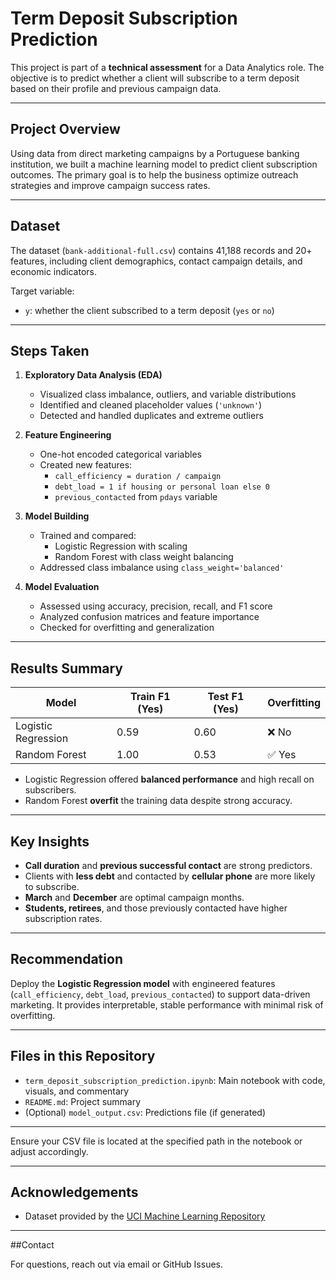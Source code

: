 
# Term Deposit Subscription Prediction

This project is part of a **technical assessment** for a Data Analytics role. The objective is to predict whether a client will subscribe to a term deposit based on their profile and previous campaign data.

---

## Project Overview

Using data from direct marketing campaigns by a Portuguese banking institution, we built a machine learning model to predict client subscription outcomes. The primary goal is to help the business optimize outreach strategies and improve campaign success rates.

---

## Dataset

The dataset (`bank-additional-full.csv`) contains 41,188 records and 20+ features, including client demographics, contact campaign details, and economic indicators.

Target variable:  
- `y`: whether the client subscribed to a term deposit (`yes` or `no`)

---

## Steps Taken

1. **Exploratory Data Analysis (EDA)**
   - Visualized class imbalance, outliers, and variable distributions
   - Identified and cleaned placeholder values (`'unknown'`)
   - Detected and handled duplicates and extreme outliers

2. **Feature Engineering**
   - One-hot encoded categorical variables
   - Created new features:
     - `call_efficiency = duration / campaign`
     - `debt_load = 1 if housing or personal loan else 0`
     - `previous_contacted` from `pdays` variable

3. **Model Building**
   - Trained and compared:
     - Logistic Regression with scaling
     - Random Forest with class weight balancing
   - Addressed class imbalance using `class_weight='balanced'`

4. **Model Evaluation**
   - Assessed using accuracy, precision, recall, and F1 score
   - Analyzed confusion matrices and feature importance
   - Checked for overfitting and generalization

---

## Results Summary

| Model              | Train F1 (Yes) | Test F1 (Yes) | Overfitting |
|-------------------|----------------|---------------|-------------|
| Logistic Regression | 0.59           | 0.60          | ❌ No        |
| Random Forest       | 1.00           | 0.53          | ✅ Yes       |

- Logistic Regression offered **balanced performance** and high recall on subscribers.
- Random Forest **overfit** the training data despite strong accuracy.

---

## Key Insights

- **Call duration** and **previous successful contact** are strong predictors.
- Clients with **less debt** and contacted by **cellular phone** are more likely to subscribe.
- **March** and **December** are optimal campaign months.
- **Students, retirees**, and those previously contacted have higher subscription rates.

---

## Recommendation

Deploy the **Logistic Regression model** with engineered features (`call_efficiency`, `debt_load`, `previous_contacted`) to support data-driven marketing. It provides interpretable, stable performance with minimal risk of overfitting.

---

## Files in this Repository

- `term_deposit_subscription_prediction.ipynb`: Main notebook with code, visuals, and commentary
- `README.md`: Project summary
- (Optional) `model_output.csv`: Predictions file (if generated)

---



Ensure your CSV file is located at the specified path in the notebook or adjust accordingly.

---

## Acknowledgements

- Dataset provided by the [UCI Machine Learning Repository](https://archive.ics.uci.edu/ml/datasets/bank+marketing)

---

##Contact

For questions, reach out via email or GitHub Issues.
